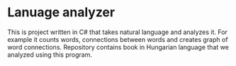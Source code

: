# Lanuage analyzer

This is project written in C# that takes natural language and analyzes it. For example it counts words, connections between words and creates graph of word connections. Repository contains book in Hungarian language that we analyzed using this program.
